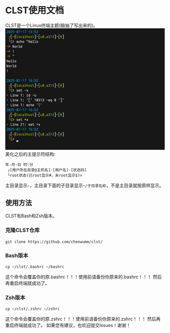 # CLST使用文档

CLST是一个Linux终端主题(脑抽了写出来的)。
![截图](https://github.com/chenwumm/clst/blob/main/image/1.png)
美化之后的主提示符结构:
```
年-月-日 时:分
 ┌[用户所在目录@主机名]-[用户名]-[状态码]
 └root状态(已root显示#，未root显示$)>
```
主目录显示`~`，主目录下面的子目录显示`~/子目录名称`，不是主目录就按原样显示。
## 使用方法
CLST有Bash和Zsh版本。
### 克隆CLST仓库
```
git clone https://github.com/chenwumm/clst/
```
### Bash版本
```
cp ~/clst/.bashrc ~/bashrc
```
这个命令会覆盖你的原.bashrc！！！使用前请备份你原来的.bashrc！！！
然后再重启终端就成功了。
### Zsh版本
```
cp ~/clst/.zshrc ~/zshrc
```
这个命令会覆盖你的原.zshrc！！！使用前请备份你原来的.zshrc！！！
然后再重启终端就成功了。
如果您有建议，也欢迎提交Issues！谢谢！
